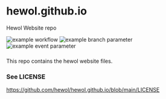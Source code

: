 # hewol.github.io
Hewol Website repo

![example workflow](https://github.com/github/docs/actions/workflows/main.yml/badge.svg)
![example branch parameter](https://github.com/github/docs/actions/workflows/main.yml/badge.svg?branch=main)
![example event parameter](https://github.com/github/docs/actions/workflows/main.yml/badge.svg?event=push)

###

This repo contains the hewol website files.

### See LICENSE
https://github.com/hewol/hewol.github.io/blob/main/LICENSE
